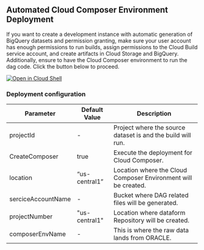 ## **Automated Cloud Composer Environment Deployment**

If you want to create a development instance with automatic generation of BigQuery datasets and permission granting, make sure your user account has enough permissions to run builds, assign permissions to the Cloud Build service account, 
 and create artifacts in Cloud Storage and BigQuery. Additionally, ensure to have the Cloud Composer environment to run the dag code. Click the button below to proceed.

[![Open in Cloud Shell](https://gstatic.com/cloudssh/images/open-btn.svg)](https://shell.cloud.google.com/cloudshell/?terminal=true&show=terminal&cloudshell_git_repo=https%3A%2F%2Fgithub.com/dataplatr/cloud-composer-oneclick&cloudshell_tutorial=docs%2Ftutorial.md)

### Deployment configuration

| Parameter | Default Value | Description |
|---|---|---|
| projectId | - | Project where the source dataset is and the build will run. |
| CreateComposer | true | Execute the deployment for Cloud Composer. |
| location | “us-central1” | Location where the Cloud Composer Environment will be created. |
| serciceAccountName | - | Bucket where DAG related files will be generated. |
| projectNumber | "us-central1" | Location where dataform Repository will be created. |
| composerEnvName | - | This is where the raw data lands from ORACLE. |
